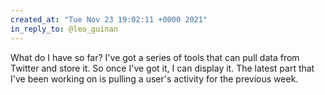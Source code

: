 ```yaml
---
created_at: "Tue Nov 23 19:02:11 +0000 2021"
in_reply_to: @leo_guinan
---
```


What do I have so far? I've got a series of tools that can pull data from Twitter and store it. So once I've got it, I can display it. The latest part that I've been working on is pulling a user's activity for the previous week.